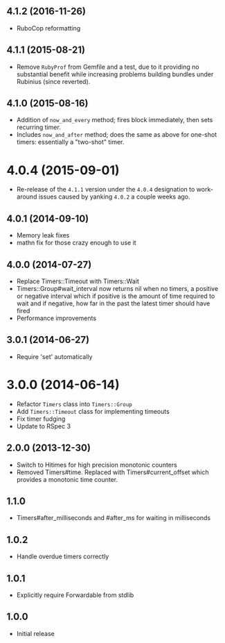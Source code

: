 ## 4.1.2 (2016-11-26)

* RuboCop reformatting

## 4.1.1 (2015-08-21)

* Remove `RubyProf` from Gemfile and a test, due to it providing no substantial benefit while increasing problems building bundles under Rubinius (since reverted).

## 4.1.0 (2015-08-16)

* Addition of `now_and_every` method; fires block immediately, then sets recurring timer.
* Includes `now_and_after` method; does the same as above for one-shot timers: essentially a "two-shot" timer.

# 4.0.4 (2015-09-01)

* Re-release of the `4.1.1` version under the `4.0.4` designation to work-around issues caused by yanking `4.0.2` a couple weeks ago.

## 4.0.1 (2014-09-10)

* Memory leak fixes
* mathn fix for those crazy enough to use it

## 4.0.0 (2014-07-27)

* Replace Timers::Timeout with Timers::Wait
* Timers::Group#wait_interval now returns nil when no timers, a positive or
  negative interval which if positive is the amount of time required to wait
  and if negative, how far in the past the latest timer should have fired
* Performance improvements

## 3.0.1 (2014-06-27)

* Require 'set' automatically

# 3.0.0 (2014-06-14)

* Refactor `Timers` class into `Timers::Group`
* Add `Timers::Timeout` class for implementing timeouts
* Fix timer fudging
* Update to RSpec 3

## 2.0.0 (2013-12-30)

* Switch to Hitimes for high precision monotonic counters
* Removed Timers#time. Replaced with Timers#current_offset which provides a
  monotonic time counter.

## 1.1.0

* Timers#after_milliseconds and #after_ms for waiting in milliseconds

## 1.0.2

* Handle overdue timers correctly

## 1.0.1

* Explicitly require Forwardable from stdlib

## 1.0.0

* Initial release
